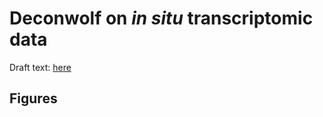 # Deconwolf on *in situ* transcriptomic data

Draft text: [here](https://docs.google.com/document/d/1FSr8qI8tQaduHLGC90o6I0BiqRBBGtMpNCI8gJZRguQ/edit)

## Figures

